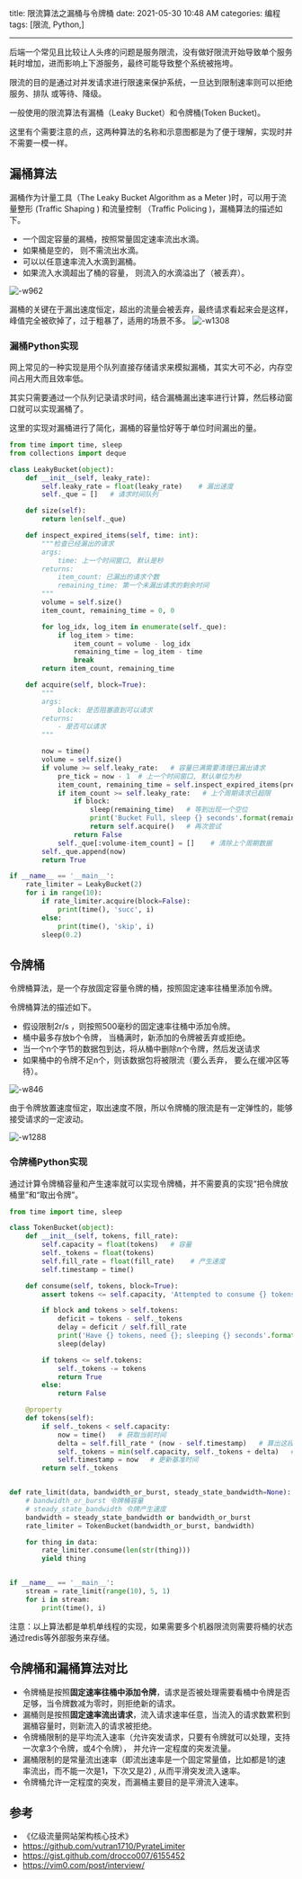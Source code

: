 title: 限流算法之漏桶与令牌桶
date: 2021-05-30 10:48 AM
categories: 编程
tags: [限流, Python,]

----

后端一个常见且比较让人头疼的问题是服务限流，没有做好限流开始导致单个服务耗时增加，进而影响上下游服务，最终可能导致整个系统被拖垮。

限流的目的是通过对并发请求进行限速来保护系统，一旦达到限制速率则可以拒绝服务、排队 或等待、降级。
<!--more-->
一般使用的限流算法有漏桶（Leaky Bucket）和令牌桶(Token Bucket)。

这里有个需要注意的点，这两种算法的名称和示意图都是为了便于理解，实现时并不需要一模一样。

## 漏桶算法
漏桶作为计量工具（The Leaky Bucket Algorithm as a Meter )时，可以用于流量整形 (Traffic Shaping ) 和流量控制 （Traffic Policing )，漏桶算法的描述如下。

* 一个固定容量的漏桶，按照常量固定速率流出水滴。
* 如果桶是空的， 则不需流出水滴。
* 可以以任意速率流入水滴到漏桶。
* 如果流入水滴超出了桶的容量， 则流入的水滴溢出了（被丢弃）。

![-w962](https://image.ponder.work/mweb/2021-05-31-16223879750903.jpg)

漏桶的关键在于漏出速度恒定，超出的流量会被丢弃，最终请求看起来会是这样，峰值完全被砍掉了，过于粗暴了，适用的场景不多。
![-w1308](https://image.ponder.work/mweb/2021-05-31-16223889987592.jpg)

### 漏桶Python实现
网上常见的一种实现是用个队列直接存储请求来模拟漏桶，其实大可不必，内存空间占用大而且效率低。

其实只需要通过一个队列记录请求时间，结合漏桶漏出速率进行计算，然后移动窗口就可以实现漏桶了。

这里的实现对漏桶进行了简化，漏桶的容量恰好等于单位时间漏出的量。

```Python
from time import time, sleep
from collections import deque

class LeakyBucket(object):
    def __init__(self, leaky_rate):
        self.leaky_rate = float(leaky_rate)    # 漏出速度
        self._que = []   # 请求时间队列

    def size(self):
        return len(self._que)

    def inspect_expired_items(self, time: int):
        """检查已经漏出的请求
        args:
            time: 上一个时间窗口, 默认是秒
        returns:
            item_count: 已漏出的请求个数
            remaining_time: 第一个未漏出请求的剩余时间
        """
        volume = self.size()
        item_count, remaining_time = 0, 0

        for log_idx, log_item in enumerate(self._que):
            if log_item > time:
                item_count = volume - log_idx
                remaining_time = log_item - time
                break
        return item_count, remaining_time

    def acquire(self, block=True):
        """
        args:
            block: 是否阻塞直到可以请求
        returns:
            - 是否可以请求
        """

        now = time()
        volume = self.size()
        if volume >= self.leaky_rate:   # 容量已满需要清理已漏出请求
            pre_tick = now - 1  # 上一个时间窗口, 默认单位为秒
            item_count, remaining_time = self.inspect_expired_items(pre_tick)
            if item_count >= self.leaky_rate:   # 上个周期请求已超限
                if block:
                    sleep(remaining_time)   # 等到出现一个空位
                    print('Bucket Full, sleep {} seconds'.format(remaining_time))
                    return self.acquire()   # 再次尝试
                return False
            self._que[:volume-item_count] = []    # 清除上个周期数据
        self._que.append(now)
        return True

if __name__ == '__main__':
    rate_limiter = LeakyBucket(2)
    for i in range(10):
        if rate_limiter.acquire(block=False):
            print(time(), 'succ', i)
        else:
            print(time(), 'skip', i)
        sleep(0.2)

```

## 令牌桶
令牌桶算法，是一个存放固定容量令牌的桶，按照固定速率往桶里添加令牌。

令牌桶算法的描述如下。
- 假设限制2r/s ，则按照500毫秒的固定速率往桶中添加令牌。
- 桶中最多存放b个令牌， 当桶满时，新添加的令牌被丢弃或拒绝。
- 当一个n个字节的数据包到达，将从桶中删除n个令牌，然后发送请求
- 如果桶中的令牌不足n个，则该数据包将被限流（要么丢弃， 要么在缓冲区等待）。

![-w846](https://image.ponder.work/mweb/2021-05-31-16223906628083.jpg)

由于令牌放置速度恒定，取出速度不限，所以令牌桶的限流是有一定弹性的，能够接受请求的一定波动。

![-w1288](https://image.ponder.work/mweb/2021-05-31-16223908269384.jpg)

### 令牌桶Python实现
通过计算令牌桶容量和产生速率就可以实现令牌桶，并不需要真的实现“把令牌放桶里”和“取出令牌”。

```Python
from time import time, sleep

class TokenBucket(object):
    def __init__(self, tokens, fill_rate):
        self.capacity = float(tokens)   # 容量
        self._tokens = float(tokens)
        self.fill_rate = float(fill_rate)    # 产生速度
        self.timestamp = time()

    def consume(self, tokens, block=True):
        assert tokens <= self.capacity, 'Attempted to consume {} tokens from a bucket with capacity {}'.format(tokens, self.capacity)

        if block and tokens > self.tokens:
            deficit = tokens - self._tokens
            delay = deficit / self.fill_rate
            print('Have {} tokens, need {}; sleeping {} seconds'.format(self._tokens, tokens, delay))
            sleep(delay)

        if tokens <= self.tokens:
            self._tokens -= tokens
            return True
        else:
            return False

    @property
    def tokens(self):
        if self._tokens < self.capacity:
            now = time()   # 获取当前时间
            delta = self.fill_rate * (now - self.timestamp)   # 算出这段时间产出的令牌
            self._tokens = min(self.capacity, self._tokens + delta)   # 丢弃超出容量的令牌
            self.timestamp = now   # 更新基准时间
        return self._tokens


def rate_limit(data, bandwidth_or_burst, steady_state_bandwidth=None):
    # bandwidth_or_burst 令牌桶容量
    # steady_state_bandwidth 令牌产生速度
    bandwidth = steady_state_bandwidth or bandwidth_or_burst
    rate_limiter = TokenBucket(bandwidth_or_burst, bandwidth)

    for thing in data:
        rate_limiter.consume(len(str(thing)))
        yield thing


if __name__ == '__main__':
    stream = rate_limit(range(10), 5, 1)
    for i in stream:
        print(time(), i)
```

注意：以上算法都是单机单线程的实现，如果需要多个机器限流则需要将桶的状态通过redis等外部服务来存储。

## 令牌桶和漏桶算法对比
- 令牌桶是按照**固定速率往桶中添加令牌**，请求是否被处理需要看桶中令牌是否足够，当令牌数减为零时，则拒绝新的请求。
- 漏桶则是按照**固定速率流出请求**，流入请求速率任意，当流入的请求数累积到漏桶容量时，则新流入的请求被拒绝。
- 令牌桶限制的是平均流入速率（允许突发请求，只要有令牌就可以处理，支持一次拿3个令牌，或4个令牌）， 并允许一定程度的突发流量。
- 漏桶限制的是常量流出速率（即流出速率是一个固定常量值，比如都是1的速率流出，而不能一次是1，下次又是2) , 从而平滑突发流入速率。
- 令牌桶允许一定程度的突发，而漏桶主要目的是平滑流入速率。

## 参考
- 《亿级流量网站架构核心技术》
- https://github.com/vutran1710/PyrateLimiter
- https://gist.github.com/drocco007/6155452
- https://vim0.com/post/interview/
